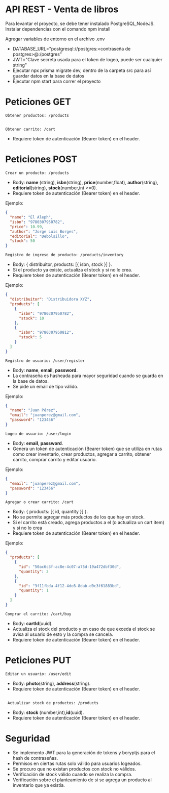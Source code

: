 # API REST - Venta de libros

Para levantar el proyecto, se debe tener instalado PostgreSQL,NodeJS.
Instalar dependencias con el comando npm install

Agregar variables de entorno en el archivo .env

- DATABASE_URL="postgresql://postgres:<contraseña de postgres>@<host>:<puerto>/postgres"
- JWT="Clave secreta usada para el token de logeo, puede ser cualquier string"
- Ejecutar npx prisma migrate dev, dentro de la carpeta src para así guardar datos en la base de datos
- Ejecutar npm start para correr el proyecto

# Peticiones <b>GET</b>

    Obtener productos: /products

##

    Obtener carrito: /cart

- Requiere token de autenticación (Bearer token) en el header.

# Peticiones <b>POST</b>

    Crear un producto: /products

- Body: <b>name</b> (string), <b>isbn</b>(string), <b>price</b>(number,float), <b>author</b>(string), <b>editorial</b>(string), <b>stock</b>(number,int >=0).
- Requiere token de autenticación (Bearer token) en el header.

Ejemplo:

```json
{
  "name": "El Aleph",
  "isbn": "9780307950782",
  "price": 10.99,
  "author": "Jorge Luis Borges",
  "editorial": "Debolsillo",
  "stock": 50
}
```

    Registro de ingreso de producto: /products/inventory

- Body: { distribuitor, products: [{ isbn, stock }] }.
- Si el producto ya existe, actualiza el stock y si no lo crea.
- Requiere token de autenticación (Bearer token) en el header.

Ejemplo:

```json
{
  "distribuitor": "Distribuidora XYZ",
  "products": [
    {
      "isbn": "9780307950782",
      "stock": 10
    },
    {
      "isbn": "9780307950812",
      "stock": 5
    }
  ]
}
```

    Registro de usuario: /user/register

- Body: <b>name</b>, <b>email</b>, <b>password</b>.
- La contraseña es hasheada para mayor seguridad cuando se guarda en la base de datos.
- Se pide un email de tipo válido.

Ejemplo:

```json
{
  "name": "Juan Pérez",
  "email": "juanperez@gmail.com",
  "password": "123456"
}
```

    Logeo de usuario: /user/login

- Body: <b>email</b>, <b>password</b>.
- Genera un token de autenticación (Bearer token) que se utiliza en rutas como crear inventario, crear productos, agregar a carrito, obtener carrito, comprar carrito y editar usuario.

Ejemplo:

```json
{
  "email": "juanperez@gmail.com",
  "password": "123456"
}
```

    Agregar o crear carrito: /cart

- Body: { products: [{ id, quantity }] }.
- No se permite agregar más productos de los que hay en stock.
- Si el carrito está creado, agrega productos a el (o actualiza un cart item) y si no lo crea
- Requiere token de autenticación (Bearer token) en el header.

Ejemplo:

```json
{
  "products": [
    {
      "id": "50ac6c3f-ac8e-4c07-a75d-19a472dbf30d",
      "quantity": 2
    },
    {
      "id": "3f11fbda-4f12-4de8-8dab-d0c3f61883bd",
      "quantity": 1
    }
  ]
}
```

    Comprar el carrito: /cart/buy

- Body: <b>cartId</b>(uuid).
- Actualiza el stock del producto y en caso de que exceda el stock se avisa al usuario de esto y la compra se cancela.
- Requiere token de autenticación (Bearer token) en el header.

# Peticiones <b>PUT</b>

    Editar un usuario: /user/edit

- Body: <b>photo</b>(string), <b>address</b>(string).
- Requiere token de autenticación (Bearer token) en el header.

##

     Actualizar stock de productos: /products

- Body: <b>stock</b> (number,int),<b>id</b>(uuid).
- Requiere token de autenticación (Bearer token) en el header.

# Seguridad

- Se implemento JWT para la generación de tokens y bcryptjs para el hash de contraseñas.
- Permisos en ciertas rutas solo válido para usuarios logeados.
- Se procuro que no existan productos con stock no válidos.
- Verificación de stock válido cuando se realiza la compra.
- Verificación sobre el planteamiento de si se agrega un producto al inventario que ya existía.
